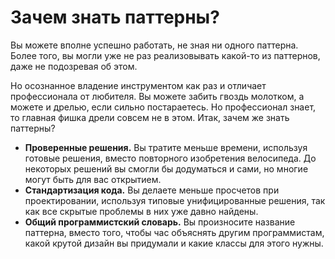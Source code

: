 # Зачем знать паттерны?

Вы можете вполне успешно работать, не зная ни одного паттерна.
Более того, вы могли уже не раз реализовывать какой-то из паттернов, даже не подозревая об этом.

Но осознанное владение инструментом как раз и отличает профессионала от любителя.
Вы можете забить гвоздь молотком, а можете и дрелью, если сильно постараетесь.
Но профессионал знает, то главная фишка дрели совсем не в этом. Итак, зачем же знать паттерны?

* **Проверенные решения.** Вы тратите меньше времени, используя готовые решения, 
вместо повторного изобретения велосипеда. До некоторых решений вы смогли бы додуматься и сами,
но многие могут быть для вас открытием.
* **Стандартизация кода.** Вы делаете меньше просчетов при проектировании, используя типовые унифицированные решения,
так как все скрытые проблемы в них уже давно найдены.
* **Общий программистский словарь.** Вы произносите название паттерна, вместо того,
чтобы час объяснять другим программистам, какой крутой дизайн вы придумали и какие классы для этого нужны.